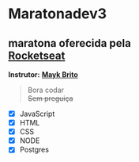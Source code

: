 ﻿# Maratonadev3
## maratona oferecida pela </br> [**Rocketseat**](https://rocketseat.com.br)

**Instrutor:** [**Mayk Brito**](https://github.com/maykbrito)

>Bora codar
</br>~~Sem preguiça~~

- [x] JavaScript
- [x] HTML
- [x] CSS
- [x] NODE
- [x] Postgres
